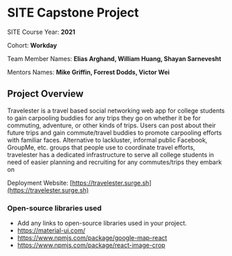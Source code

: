 
# SITE Capstone Project

SITE Course Year: **2021**

Cohort: **Workday**

Team Member Names: **Elias Arghand, William Huang, Shayan Sarnevesht**

Mentors Names: **Mike Griffin, Forrest Dodds, Victor Wei**

## Project Overview

Travelester is a travel based social networking web app for college students to gain carpooling buddies for any trips they go on whether it be for commuting, adventure, or other kinds of trips. Users can post about their future trips and gain commute/travel buddies to promote carpooling efforts with familiar faces.
Alternative to lackluster, informal public Facebook, GroupMe, etc. groups that people use to coordinate travel efforts, travelester has a dedicated infrastructure to serve all college students in need of easier planning and recruiting for any commutes/trips they embark on



Deployment Website: [https://travelester.surge.sh](https://travelester.surge.sh)

### Open-source libraries used

- Add any links to open-source libraries used in your project.
- https://material-ui.com/
- https://www.npmjs.com/package/google-map-react
- https://www.npmjs.com/package/react-image-crop
